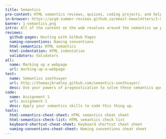 ```yaml
---
title: Semantics
pre-content: HTML semantics reviews, quizzes, coding projects, and helpful tools.
in-browser: https://acgd-summer-reviews.github.io/email-newsletters/1-may-semantics.html
banner: 1-semantics.png
intro: All of the content on the web revolves around the semantics we present in our HTML. They’re important to help people and robots understand our content whether they’re using their eyeballs, a screen reader, or a search ranking algorithm.
reviews:
  github-pages: Hosting with GitHub Pages
  naming-conventions: Naming conventions
  html-semantics: HTML semantics
  html-indentation: HTML indentation
  validators: Validators
all:
  name: Marking up a webpage
  url: marking-up-a-webpage
test:
  name: Semantics soothsayer
  url: http://thomasjbradley.github.com/semantics-soothsayer/
  desc: Use your powers of prognostication to solve these semantics questions.
code:
  name: Assignment 1
  url: assignment-1
  desc: Apply your semantics skills to code this thing up.
tools:
  html-semantics-cheat-sheet: HTML semantics cheat sheet
  html-semantics-check-list: HTML semantics check list
  keyboard-shortcut-cheat-sheet: Keyboard shortcut cheat sheet
  naming-conventions-cheat-sheet: Naming conventions cheat sheet
---
```

